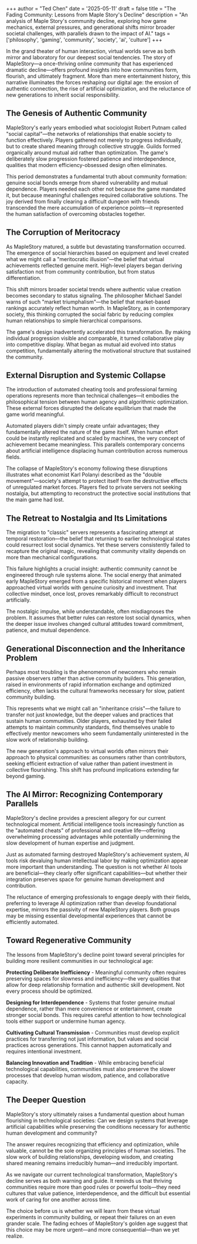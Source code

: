 +++
author = "Ted Chen"
date = '2025-05-11'
draft = false
title = "The Fading Community: Lessons from Maple Story's Decline"
description = "An analysis of Maple Story's community decline, exploring how game mechanics, external pressures, and generational shifts mirror broader societal challenges, with parallels drawn to the impact of AI."
tags = ['philosophy', 'gaming', 'community', 'society', 'ai', 'culture']
+++

In the grand theater of human interaction, virtual worlds serve as both mirror and laboratory for our deepest social tendencies. The story of MapleStory—a once-thriving online community that has experienced dramatic decline—offers profound insights into how communities form, flourish, and ultimately fragment. More than mere entertainment history, this narrative illuminates the forces reshaping our digital age: the erosion of authentic connection, the rise of artificial optimization, and the reluctance of new generations to inherit social responsibility.

<!--more-->

## The Genesis of Authentic Community

MapleStory's early years embodied what sociologist Robert Putnam called "social capital"—the networks of relationships that enable society to function effectively. Players gathered not merely to progress individually, but to create shared meaning through collective struggle. Guilds formed organically around mutual aid rather than optimization. The game's deliberately slow progression fostered patience and interdependence, qualities that modern efficiency-obsessed design often eliminates.

This period demonstrates a fundamental truth about community formation: genuine social bonds emerge from shared vulnerability and mutual dependence. Players needed each other not because the game mandated it, but because meaningful challenges required collaborative solutions. The joy derived from finally clearing a difficult dungeon with friends transcended the mere accumulation of experience points—it represented the human satisfaction of overcoming obstacles together.

## The Corruption of Meritocracy

As MapleStory matured, a subtle but devastating transformation occurred. The emergence of social hierarchies based on equipment and level created what we might call a "meritocratic illusion"—the belief that virtual achievements reflected genuine merit. High-level players began deriving satisfaction not from community contribution, but from status differentiation.

This shift mirrors broader societal trends where authentic value creation becomes secondary to status signaling. The philosopher Michael Sandel warns of such "market triumphalism"—the belief that market-based rankings accurately reflect human worth. In MapleStory, as in contemporary society, this thinking corrupted the social fabric by reducing complex human relationships to simple hierarchical comparisons.

The game's design inadvertently accelerated this transformation. By making individual progression visible and comparable, it turned collaborative play into competitive display. What began as mutual aid evolved into status competition, fundamentally altering the motivational structure that sustained the community.

## External Disruption and Systemic Collapse

The introduction of automated cheating tools and professional farming operations represents more than technical challenges—it embodies the philosophical tension between human agency and algorithmic optimization. These external forces disrupted the delicate equilibrium that made the game world meaningful.

Automated players didn't simply create unfair advantages; they fundamentally altered the nature of the game itself. When human effort could be instantly replicated and scaled by machines, the very concept of achievement became meaningless. This parallels contemporary concerns about artificial intelligence displacing human contribution across numerous fields.

The collapse of MapleStory's economy following these disruptions illustrates what economist Karl Polanyi described as the "double movement"—society's attempt to protect itself from the destructive effects of unregulated market forces. Players fled to private servers not seeking nostalgia, but attempting to reconstruct the protective social institutions that the main game had lost.

## The Retreat to Nostalgia and Its Limitations

The migration to "classic" servers represents a fascinating attempt at temporal restoration—the belief that returning to earlier technological states could resurrect lost social dynamics. Yet these servers consistently failed to recapture the original magic, revealing that community vitality depends on more than mechanical configurations.

This failure highlights a crucial insight: authentic community cannot be engineered through rule systems alone. The social energy that animated early MapleStory emerged from a specific historical moment when players approached virtual worlds with genuine curiosity and investment. That collective mindset, once lost, proves remarkably difficult to reconstruct artificially.

The nostalgic impulse, while understandable, often misdiagnoses the problem. It assumes that better rules can restore lost social dynamics, when the deeper issue involves changed cultural attitudes toward commitment, patience, and mutual dependence.

## Generational Disconnection and the Inheritance Problem

Perhaps most troubling is the phenomenon of newcomers who remain passive observers rather than active community builders. This generation, raised in environments of rapid information exchange and optimized efficiency, often lacks the cultural frameworks necessary for slow, patient community building.

This represents what we might call an "inheritance crisis"—the failure to transfer not just knowledge, but the deeper values and practices that sustain human communities. Older players, exhausted by their failed attempts to maintain community standards, find themselves unable to effectively mentor newcomers who seem fundamentally uninterested in the slow work of relationship building.

The new generation's approach to virtual worlds often mirrors their approach to physical communities: as consumers rather than contributors, seeking efficient extraction of value rather than patient investment in collective flourishing. This shift has profound implications extending far beyond gaming.

## The AI Mirror: Recognizing Contemporary Parallels

MapleStory's decline provides a prescient allegory for our current technological moment. Artificial intelligence tools increasingly function as the "automated cheats" of professional and creative life—offering overwhelming processing advantages while potentially undermining the slow development of human expertise and judgment.

Just as automated farming destroyed MapleStory's achievement system, AI tools risk devaluing human intellectual labor by making optimization appear more important than understanding. The question is not whether AI tools are beneficial—they clearly offer significant capabilities—but whether their integration preserves space for genuine human development and contribution.

The reluctance of emerging professionals to engage deeply with their fields, preferring to leverage AI optimization rather than develop foundational expertise, mirrors the passivity of new MapleStory players. Both groups may be missing essential developmental experiences that cannot be efficiently automated.

## Toward Regenerative Community

The lessons from MapleStory's decline point toward several principles for building more resilient communities in our technological age:

**Protecting Deliberate Inefficiency** - Meaningful community often requires preserving spaces for slowness and inefficiency—the very qualities that allow for deep relationship formation and authentic skill development. Not every process should be optimized.

**Designing for Interdependence** - Systems that foster genuine mutual dependence, rather than mere convenience or entertainment, create stronger social bonds. This requires careful attention to how technological tools either support or undermine human agency.

**Cultivating Cultural Transmission** - Communities must develop explicit practices for transferring not just information, but values and social practices across generations. This cannot happen automatically and requires intentional investment.

**Balancing Innovation and Tradition** - While embracing beneficial technological capabilities, communities must also preserve the slower processes that develop human wisdom, patience, and collaborative capacity.

## The Deeper Question

MapleStory's story ultimately raises a fundamental question about human flourishing in technological societies: Can we design systems that leverage artificial capabilities while preserving the conditions necessary for authentic human development and community?

The answer requires recognizing that efficiency and optimization, while valuable, cannot be the sole organizing principles of human societies. The slow work of building relationships, developing wisdom, and creating shared meaning remains irreducibly human—and irreducibly important.

As we navigate our current technological transformation, MapleStory's decline serves as both warning and guide. It reminds us that thriving communities require more than good rules or powerful tools—they need cultures that value patience, interdependence, and the difficult but essential work of caring for one another across time.

The choice before us is whether we will learn from these virtual experiments in community building, or repeat their failures on an even grander scale. The fading echoes of MapleStory's golden age suggest that this choice may be more urgent—and more consequential—than we yet realize.
